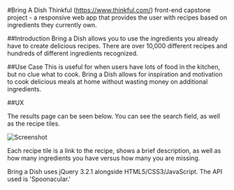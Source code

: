 #Bring A Dish Thinkful (https://www.thinkful.com/) front-end capstone project - a responsive web app that provides the user with recipes based on ingredients they currently own.

##Introduction Bring a Dish allows you to use the ingredients you already have to create delicious recipes. There are over 10,000 different recipes and hundreds of different ingredients recognized.

##Use Case This is useful for when users have lots of food in the kitchen, but no clue what to cook. Bring a Dish allows for inspiration and motivation to cook delicious meals at home without wasting money on additional ingredients.

##UX

The results page can be seen below. You can see the search field, as well as the recipe tiles.

![Screenshot](https://bring-a-dish/Screenshot.PNG/?raw=true)

Each recipe tile is a link to the recipe, shows a brief description, as well as how many ingredients you have versus how many you are missing.

Bring a Dish uses jQuery 3.2.1 alongside HTML5/CSS3/JavaScript. The API used is 'Spoonacular.'
